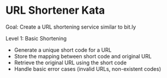 # URL Shortener Kata

Goal: Create a URL shortening service similar to bit.ly

Level 1: Basic Shortening
- Generate a unique short code for a URL
- Store the mapping between short code and original URL
- Retrieve the original URL using the short code
- Handle basic error cases (invalid URLs, non-existent codes)

